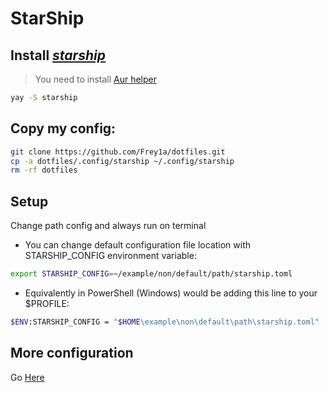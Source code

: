 # StarShip

## Install [_starship_](https://starship.rs/)

> You need to install [Aur helper](https://wiki.archlinux.org/index.php/AUR_helpers)

```bash
yay -S starship
```

## Copy my config:

```bash
git clone https://github.com/Frey1a/dotfiles.git
cp -a dotfiles/.config/starship ~/.config/starship
rm -rf dotfiles
```

## Setup

Change path config and always run on terminal

- You can change default configuration file location with STARSHIP_CONFIG environment variable:

```bash
export STARSHIP_CONFIG=~/example/non/default/path/starship.toml
```

- Equivalently in PowerShell (Windows) would be adding this line to your $PROFILE:

```bash
$ENV:STARSHIP_CONFIG = "$HOME\example\non\default\path\starship.toml"
```

## More configuration

Go [Here](https://starship.rs/config/)
